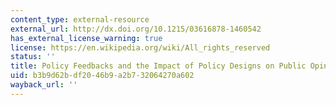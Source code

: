 ```yaml
---
content_type: external-resource
external_url: http://dx.doi.org/10.1215/03616878-1460542
has_external_license_warning: true
license: https://en.wikipedia.org/wiki/All_rights_reserved
status: ''
title: Policy Feedbacks and the Impact of Policy Designs on Public Opinion
uid: b3b9d62b-df20-46b9-a2b7-32064270a602
wayback_url: ''
---
```

